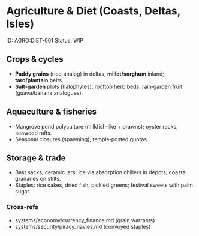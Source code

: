 # Agriculture & Diet (Coasts, Deltas, Isles)
ID: AGRO:DIET-001
Status: WIP

## Crops & cycles
- **Paddy grains** (rice‑analog) in deltas; **millet/sorghum** inland; **taro/plantain** belts.
- **Salt‑garden** plots (halophytes), rooftop herb beds, rain‑garden fruit (guava/banana analogues).

## Aquaculture & fisheries
- Mangrove pond polyculture (milkfish‑like + prawns); oyster racks; seaweed rafts.
- Seasonal closures (spawning); temple‑posted quotas.

## Storage & trade
- Bast sacks; ceramic jars; ice via absorption chillers in depots; coastal granaries on stilts.
- Staples: rice cakes, dried fish, pickled greens; festival sweets with palm sugar.

### Cross‑refs
- systems/economy/currency_finance.md (grain warrants)
- systems/security/piracy_navies.md (convoyed staples)
